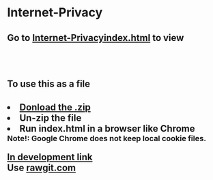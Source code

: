 # Internet-Privacy
<h2>
Go to <a href="http://adf.ly/16713359/banner/rawgit.com/zekrom-vale/Internet-Privacy/v2.0/index.html" target="_blank">Internet-Privacyindex.html</a> to view
<h2>
<br/>
<h2>
To use this as a file 
<h2>
	<li><a href="http://adf.ly/16713359/banner/github.com/zekrom-vale/Internet-Privacy/archive/master.zip"> Donload the .zip</a></li>
	<li>Un-zip the file</li>
	<li>Run index.html in a browser like Chrome</li>
	<small>
		Note!: Google Chrome does not keep local cookie files.
	</small>
<br/>

<p>
<a href="http://adf.ly/16713359/cdn.rawgit.com/zekrom-vale/Internet-Privacy/v1.2-beta/index.html" target="_blank">In development link</a>
<br/>
Use <a href="http://adf.ly/16713359/rawgit.com/" target="_blank">rawgit.com</a>
</p>
